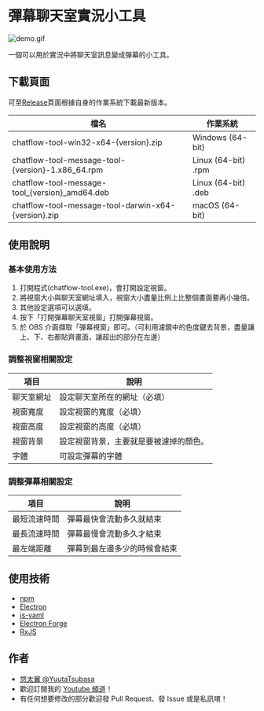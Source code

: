 # 彈幕聊天室實況小工具

![demo.gif](demo.gif)

一個可以用於實況中將聊天室訊息變成彈幕的小工具。

## 下載頁面

可至[Release](https://github.com/YuutaTsubasa/chatflow-tool/releases/)頁面根據自身的作業系統下載最新版本。

檔名 | 作業系統
--- | --- 
chatflow-tool-win32-x64-{version}.zip | Windows (64-bit)
chatflow-tool-message-tool-{version}-1.x86_64.rpm | Linux (64-bit) .rpm
chatflow-tool-message-tool_{version}_amd64.deb | Linux (64-bit) .deb
chatflow-tool-message-tool-darwin-x64-{version}.zip | macOS (64-bit)

## 使用說明

### 基本使用方法
1. 打開程式(chatflow-tool.exe)，會打開設定視窗。
2. 將視窗大小與聊天室網址填入，視窗大小盡量比例上比整個畫面要再小幾倍。
3. 其他設定選項可以選填。
4. 按下「打開彈幕聊天室視窗」打開彈幕視窗。
5. 於 OBS 介面擷取「彈幕視窗」即可。（可利用濾鏡中的色度鍵去背景，盡量讓上、下、右都貼齊畫面，讓超出的部分在左邊）

### 調整視窗相關設定

項目 | 說明
--- | --- 
聊天室網址 | 設定聊天室所在的網址（必填）
視窗寬度 | 設定視窗的寬度（必填）
視窗高度 | 設定視窗的高度（必填）
視窗背景 | 設定視窗背景，主要就是要被濾掉的顏色。
字體 | 可設定彈幕的字體

### 調整彈幕相關設定

項目 | 說明
--- | --- 
最短流速時間 | 彈幕最快會流動多久就結束
最長流速時間 | 彈幕最慢會流動多久才結束
最左端距離 | 彈幕到最左邊多少的時候會結束

## 使用技術
- [npm](https://www.electronjs.org/)
- [Electron](https://www.electronjs.org/)
- [js-yaml](https://github.com/nodeca/js-yaml)
- [Electron Forge](https://www.electronforge.io/)
- [RxJS](https://rxjs.dev/)


## 作者
- [悠太翼 @YuutaTsubasa](http://yutaii.run/twitter)
- 歡迎訂閱我的 [Youtube 頻道](http://yutaii.run/youtube)！
- 有任何想要修改的部分歡迎發 Pull Request、發 Issue 或是私訊唷！
